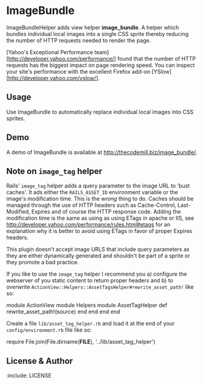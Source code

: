 # ImageBundle

ImageBundleHelper adds view helper **image_bundle**. A helper which
bundles individual local images into a single CSS sprite thereby
reducing the number of HTTP requests needed to render the page.

[Yahoo's Exceptional Performance team][http://developer.yahoo.com/performance/] found that the number
of HTTP requests has the biggest impact on page rendering speed. You
can inspect your site's performance with the excellent Firefox add-on
[YSlow][http://developer.yahoo.com/yslow/].

## Usage

Use ImageBundle to automatically replace individual local images into
CSS sprites.

## Demo

A demo of ImageBundle is available at <http://thecodemill.biz/image_bundle/>.

## Note on `image_tag` helper

Rails' `image_tag` helper adds a query parameter to the image URL to
'bust caches'. It ads either the `RAILS_ASSET_ID` environment variable
or the image's modification time.  This is the *wrong* thing to
do. Caches should be managed through the use of HTTP headers such as
Cache-Control, Last-Modified, Expires and of course the HTTP response
code.  Adding the modification time is the same as using as using
ETags in apache or IIS, see
<http://developer.yahoo.com/performance/rules.html#etags> for an
explanation why it is better to avoid using ETags in favor of proper
Expires headers.

This plugin doesn't accept image URLS that include query parameters as
they are either dynamically generated and shouldn't be part of a
sprite or they promote a bad practice.

If you like to use the `image_tag` helper I recommend you a) configure
the webserver of you static content to return proper headers and b) to
overwrite `ActionView::Helpers::AssetTagsHelper#rewrite_asset_path!`
like so:

  module ActionView
    module Helpers
      module AssetTagHelper
        def rewrite_asset_path!(source)
        end
      end
    end
  end

Create a file `lib/asset_tag_helper.rb` and load it at the end of your
`config/environment.rb` file like so:

  require File.join(File.dirname(__FILE__), '../lib/asset_tag_helper')

## License & Author

:include: LICENSE

